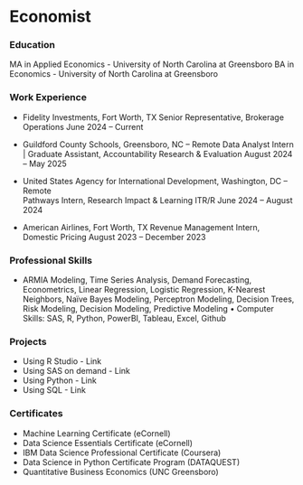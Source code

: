 # Economist

### Education
MA in Applied Economics - University of North Carolina at Greensboro
BA in Economics - University of North Carolina at Greensboro

### Work Experience

- Fidelity Investments, Fort Worth, TX
Senior Representative, Brokerage Operations	June 2024 – Current

- Guildford County Schools, Greensboro, NC – Remote
Data Analyst Intern | Graduate Assistant, Accountability Research & Evaluation	August 2024 – May 2025

- United States Agency for International Development, Washington, DC – Remote 	
Pathways Intern, Research Impact & Learning ITR/R	June 2024 – August 2024

- American Airlines, Fort Worth, TX	
Revenue Management Intern, Domestic Pricing	August 2023 – December 2023

### Professional Skills
- ARMIA Modeling, Time Series Analysis, Demand Forecasting, Econometrics, Linear Regression, Logistic Regression, K-Nearest Neighbors, Naïve Bayes Modeling, Perceptron Modeling, Decision Trees, Risk Modeling, Decision Modeling, Predictive Modeling
•	Computer Skills: SAS, R, Python, PowerBI, Tableau, Excel, Github


### Projects
- Using R Studio - Link
- Using SAS on demand - Link
- Using Python - Link
- Using SQL - Link

  
### Certificates
- Machine Learning Certificate (eCornell)
- Data Science Essentials Certificate (eCornell)
- IBM Data Science Professional Certificate (Coursera)
- Data Science in Python Certificate Program (DATAQUEST)
- Quantitative Business Economics (UNC Greensboro)
